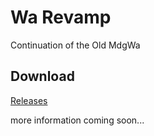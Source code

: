# Wa Revamp
Continuation of the Old MdgWa

## Download
[Releases](https://github.com/ItsMadruga/WaRevamp/releases)

more information coming soon...
